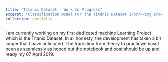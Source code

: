 ```yaml
---
title: "Titanic Dataset - Work In Progress"
excerpt: "Classification Model For the Titanic Dataset 1<br/><img src='/images/titanic_1.jpg'>"
collection: portfolio
---
```


I am currently working on my first dedicated machine Learning Project which is the Titanic Dataset. In all honesty, the development has taken a bit longer that I have anticipted. The transition from theory to practicwe hasnt been as seamlessly as hoped but the notebook and post should be up and ready my 07 April 2019.
